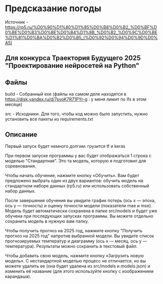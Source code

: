 # Предсказание погоды

Источник - https://rp5.ru/%D0%90%D1%80%D1%85%D0%B8%D0%B2_%D0%BF%D0%BE%D0%B3%D0%BE%D0%B4%D1%8B_%D0%B2_%D0%9C%D0%BE%D1%81%D0%BA%D0%B2%D0%B5_(%D0%92%D0%94%D0%9D%D0%A5)

## Для конкурса Траектория Будущего 2025 "Проектирование нейросетей на Python"

## Файлы

build - Собранный exe (файлы на самом деле находятся в https://disk.yandex.ru/d/7syoK7R71PYr-g : у меня лимит по lfs в этом месяце)

src - Исходники. Для того, чтобы код можно было запустить, нужно установить все пакеты из requirements.txt

## Описание

Первый запуск будет немного долгим: грузится tf и keras

При первом запуске программы у вас будет отображаться 1 строка с моделью "Стандартная". Это та модель, которую я подготовил для соревнования.

Чтобы начать обучение, нажмите кнопку «Обучить». Вам будет предложено выбрать один из двух вариантов: обучить модель на стандартном наборе данных (rp5.ru) или использовать собственный набор данных.

После завершения обучения вы увидите график потерь (ось x — эпоха, ось y — точность) и оценку точности модели (показатели mae и mse). Модель будет автоматически сохранена в папке src/models и будет уже обучена при последующих запусках программы. Вы можете отдельно сохранить модель в нужную вам папку.

Чтобы получить прогноз на 2025 год, нажмите кнопку "Получить прогноз на 2025 год" напротив выбранной модели. Вы увидите список прогнозируемых температур и диаграмму (ось x — месяц, ось y — температура). Результаты можно сохранить в текстовый файл.

Чтобы добавить свою модель, нажмите кнопку «Загрузить новую модель». С нестандартной моделью процесс не отличается, но вы можете удалить ее (она будет удалена из src/models и models.json) и изменить её название (для этого используйте кнопку с изображением карандаша).